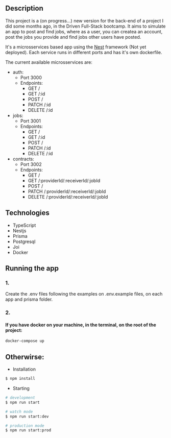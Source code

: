 ## Description

This project is a (on progress...) new version for the back-end of a project I did some months ago, in the Driven Full-Stack bootcamp.
It aims to simulate an app to post and find jobs, where as a user, you can createa an account, post the jobs you provide and find jobs other users have posted.

It's a microsservices based app using the [Nest](https://github.com/nestjs/nest) framework (Not yet deployed).
Each service runs in different ports and has it's own dockerfile.

The current available microsservices are:

- auth:
  - Port 3000
  - Endpoints:
    - GET /
    - GET /:id
    - POST /
    - PATCH /:id
    - DELETE /:id
- jobs:
  - Port 3001
  - Endpoints:
    - GET /
    - GET /:id
    - POST /
    - PATCH /:id
    - DELETE /:id
- contracts:
  - Port 3002
  - Endpoints:
    - GET /
    - GET /:providerId/:receiverId/:jobId
    - POST /
    - PATCH /:providerId/:receiverId/:jobId
    - DELETE /:providerId/:receiverId/:jobId

## Technologies

- TypeScript
- Nestjs
- Prisma
- Postgresql
- Joi
- Docker

## Running the app

### 1.

Create the .env files following the examples on .env.example files, on each app and prisma folder.

### 2.

#### If you have docker on your machine, in the terminal, on the root of the project:

```bash
docker-compose up
```

## Otherwirse:

- Installation

```bash
$ npm install
```

- Starting

```bash
# development
$ npm run start

# watch mode
$ npm run start:dev

# production mode
$ npm run start:prod
```
